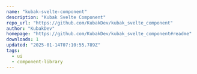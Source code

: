 ```yaml
---
name: "kubak-svelte-component"
description: "Kubak Svelte Component"
repo_url: "https://github.com/KubakDev/kubak_svelte_component"
author: "KubakDev"
homepage: "https://github.com/KubakDev/kubak_svelte_component#readme"
downloads: 1
updated: "2025-01-14T07:10:55.789Z"
tags: 
  - ui
  - component-library
---
```

